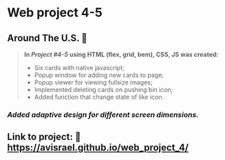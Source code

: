 # **Web project 4-5**
## Around The U.S.  :metal:

> **In *Project #4-5* using HTML (flex, grid, bem), CSS, JS was created:**
>* Six cards with native javascript;
>* Popup window for adding new cards to page;
>* Popup viewer for viewing fullsize images;
>* Implemented deleting cards on pushing bin icon;
>* Added function that change state of like icon.


### *Added adaptive design for different screen dimensions.* 

## Link to project: :rocket: https://avisrael.github.io/web_project_4/ 